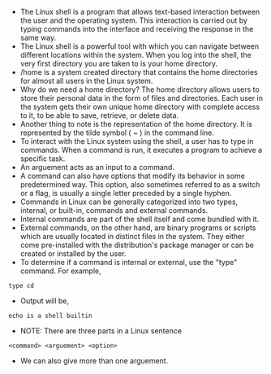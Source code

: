 * The Linux shell is a program that allows text-based interaction between the user and the operating system. This interaction is carried out by typing commands into the interface and receiving the response in the same way. 
* The Linux shell is a powerful tool with which you can navigate between different locations within the system. When you log into the shell, the very first directory you are taken to is your home directory. 
* /home is a system created directory that contains the home directories for almost all users in the Linux system. 
* Why do we need a home directory? The home directory allows users to store their personal data in the form of files and directories. Each user in the system gets their own unique home directory with complete access to it, to be able to save, retrieve, or delete data. 
* Another thing to note is the representation of the home directory. It is represented by the tilde symbol ( ~ ) in the command line. 
* To interact with the Linux system using the shell, a user has to type in commands. When a command is run, it executes a program to achieve a specific task. 
* An arguement acts as an input to a command. 
* A command can also have options that modify its behavior in some predetermined way. This option, also sometimes referred to as a switch or a flag, is usually a single letter preceded by a single hyphen.
* Commands in Linux can be generally categorized into two types, internal, or built-in, commands and external commands. 
* Internal commands are part of the shell itself and come bundled with it. 
* External commands, on the other hand, are binary programs or scripts which are usually located in distinct files in the system. They either come pre-installed with the distribution's package manager or can be created or installed by the user. 
* To determine if a command is internal or external, use the "type" command. For example,

```
type cd
```

* Output will be, 

```
echo is a shell builtin
```

* NOTE: There are three parts in a Linux sentence

```
<command> <arguement> <option>
```

* We can also give more than one arguement.

